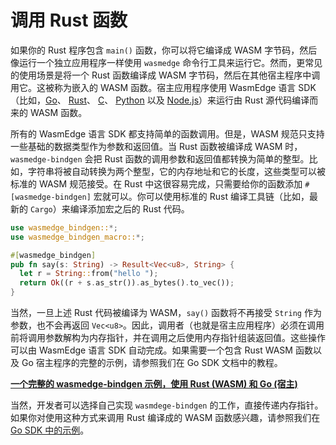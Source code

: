 
# 调用 Rust 函数

如果你的 Rust 程序包含 `main()` 函数，你可以将它编译成 WASM 字节码，然后像运行一个独立应用程序一样使用 `wasmedge` 命令行工具来运行它。然而，更常见的使用场景是将一个 Rust 函数编译成 WASM 字节码，然后在其他宿主程序中调用它。这被称为嵌入的 WASM 函数。宿主应用程序使用 WasmEdge 语言 SDK （比如，[Go](../../embed/go.md)、 [Rust](../../embed/rust.md)、 [C](../../embed/c.md)、 [Python](../../embed/go.md) 以及 [Node.js](../../embed/node.md)）来运行由 Rust 源代码编译而来的 WASM 函数。

所有的 WasmEdge 语言 SDK 都支持简单的函数调用。但是，WASM 规范只支持一些基础的数据类型作为参数和返回值。当 Rust 函数被编译成 WASM 时，`wasmedge-bindgen` 会把 Rust 函数的调用参数和返回值都转换为简单的整型。比如，字符串将被自动转换为两个整型，它的内存地址和它的长度，这些类型可以被标准的 WASM 规范接受。在 Rust 中这很容易完成，只需要给你的函数添加 `#[wasmedge-bindgen]` 宏就可以。你可以使用标准的 Rust 编译工具链（比如，最新的 `Cargo`）来编译添加宏之后的 Rust 代码。

```rust
use wasmedge_bindgen::*;
use wasmedge_bindgen_macro::*;

#[wasmedge_bindgen]
pub fn say(s: String) -> Result<Vec<u8>, String> {
  let r = String::from("hello ");
  return Ok((r + s.as_str()).as_bytes().to_vec());
}
```

当然，一旦上述 Rust 代码被编译为 WASM，`say()` 函数将不再接受 `String` 作为参数，也不会再返回 `Vec<u8>`。因此，调用者（也就是宿主应用程序）必须在调用前将调用参数解构为内存指针，并在调用之后使用内存指针组装返回值。这些操作可以由 WasmEdge 语言 SDK 自动完成。如果需要一个包含 Rust WASM 函数以及 Go 宿主程序的完整的示例，请参照我们在 Go SDK 文档中的教程。

**[一个完整的 wasmedge-bindgen 示例，使用 Rust (WASM) 和 Go (宿主)](../../embed/go/function.md)**

当然，开发者可以选择自己实现 `wasmdege-bindgen` 的工作，直接传递内存指针。如果你对使用这种方式来调用 Rust 编译成的 WASM 函数感兴趣，请参照我们在 [Go SDK 中的示例](../../embed/go/memory.md)。


